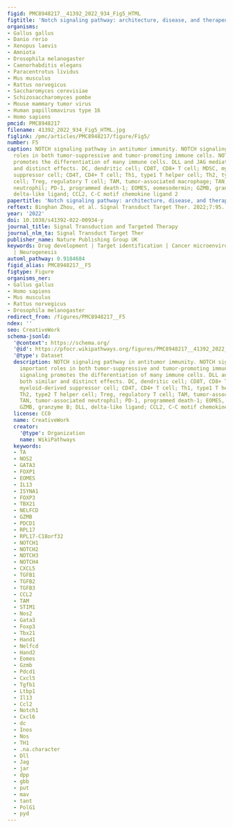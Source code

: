```yaml
---
figid: PMC8948217__41392_2022_934_Fig5_HTML
figtitle: 'Notch signaling pathway: architecture, disease, and therapeutics'
organisms:
- Gallus gallus
- Danio rerio
- Xenopus laevis
- Amniota
- Drosophila melanogaster
- Caenorhabditis elegans
- Paracentrotus lividus
- Mus musculus
- Rattus norvegicus
- Saccharomyces cerevisiae
- Schizosaccharomyces pombe
- Mouse mammary tumor virus
- Human papillomavirus type 16
- Homo sapiens
pmcid: PMC8948217
filename: 41392_2022_934_Fig5_HTML.jpg
figlink: /pmc/articles/PMC8948217/figure/Fig5/
number: F5
caption: NOTCH signaling pathway in antitumor immunity. NOTCH signaling plays important
  roles in both tumor-suppressive and tumor-promoting immune cells. NOTCH signaling
  promotes the differentiation of many immune cells. DLL and JAG mediate both similar
  and distinct effects. DC, dendritic cell; CD8T, CD8+ T cell; MDSC, myeloid-derived
  suppressor cell; CD4T, CD4+ T cell; Th1, type1 T helper cell; Th2, type2 T helper
  cell; Treg, regulatory T cell; TAM, tumor-associated macrophage; TAN, tumor-associated
  neutrophil; PD-1, programmed death-1; EOMES, eomesodermin; GZMB, granzyme B; DLL,
  delta-like ligand; CCL2, C-C motif chemokine ligand 2
papertitle: 'Notch signaling pathway: architecture, disease, and therapeutics.'
reftext: Binghan Zhou, et al. Signal Transduct Target Ther. 2022;7:95.
year: '2022'
doi: 10.1038/s41392-022-00934-y
journal_title: Signal Transduction and Targeted Therapy
journal_nlm_ta: Signal Transduct Target Ther
publisher_name: Nature Publishing Group UK
keywords: Drug development | Target identification | Cancer microenvironment | Differentiation
  | Neurogenesis
automl_pathway: 0.9184684
figid_alias: PMC8948217__F5
figtype: Figure
organisms_ner:
- Gallus gallus
- Homo sapiens
- Mus musculus
- Rattus norvegicus
- Drosophila melanogaster
redirect_from: /figures/PMC8948217__F5
ndex: ''
seo: CreativeWork
schema-jsonld:
  '@context': https://schema.org/
  '@id': https://pfocr.wikipathways.org/figures/PMC8948217__41392_2022_934_Fig5_HTML.html
  '@type': Dataset
  description: NOTCH signaling pathway in antitumor immunity. NOTCH signaling plays
    important roles in both tumor-suppressive and tumor-promoting immune cells. NOTCH
    signaling promotes the differentiation of many immune cells. DLL and JAG mediate
    both similar and distinct effects. DC, dendritic cell; CD8T, CD8+ T cell; MDSC,
    myeloid-derived suppressor cell; CD4T, CD4+ T cell; Th1, type1 T helper cell;
    Th2, type2 T helper cell; Treg, regulatory T cell; TAM, tumor-associated macrophage;
    TAN, tumor-associated neutrophil; PD-1, programmed death-1; EOMES, eomesodermin;
    GZMB, granzyme B; DLL, delta-like ligand; CCL2, C-C motif chemokine ligand 2
  license: CC0
  name: CreativeWork
  creator:
    '@type': Organization
    name: WikiPathways
  keywords:
  - TA
  - NOS2
  - GATA3
  - FOXP1
  - EOMES
  - IL13
  - ISYNA1
  - FOXP3
  - TBX21
  - NELFCD
  - GZMB
  - PDCD1
  - RPL17
  - RPL17-C18orf32
  - NOTCH1
  - NOTCH2
  - NOTCH3
  - NOTCH4
  - CXCL5
  - TGFB1
  - TGFB2
  - TGFB3
  - CCL2
  - TAM
  - STIM1
  - Nos2
  - Gata3
  - Foxp3
  - Tbx21
  - Hand1
  - Nelfcd
  - Hand2
  - Eomes
  - Gzmb
  - Pdcd1
  - Cxcl5
  - Tgfb1
  - Ltbp1
  - Il13
  - Ccl2
  - Notch1
  - Cxcl6
  - dc
  - Inos
  - Nos
  - TH1
  - .na.character
  - Dll
  - Jag
  - jar
  - dpp
  - gbb
  - put
  - mav
  - tant
  - PolG1
  - pyd
---
```

